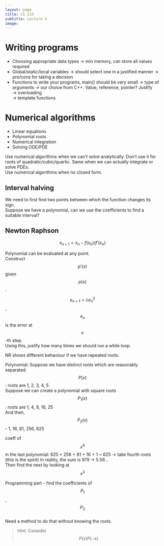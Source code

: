 ```yaml
---
layout: page
title: CS 213
subtitle: Lecture 4
image:
---
```

# Writing programs
* Choosing appropriate data types → min memory, can store all values required  
* Global/static/local variables → should select one in a justified manner
								→ pro/cons for taking a decision
* Functions to write your programs, main() should be very small
	→ type of arguments → our choice from C++. Value, reference, pointer? Justify  
	→ overloading  
	→ template functions  

# Numerical algorithms
* Linear equations  
* Polynomial roots  
* Numerical integration  
* Solving ODE/PDE  

Use numerical algorithms when we can't solve analytically. Don't use it for roots of quadratic/cubic/quartic. Same when we can actually integrate or solve PDEs.  
Use numerical algorithms when no closed form.

## Interval halving
We need to first find two points between which the function changes its sign.  
Suppose we have a polynomial, can we use the coefficients to find a suitable interval?  

## Newton Raphson
$$x_{n+1} = x_n - f(x_n)/f'(x_n)$$  

Polynomial can be evaluated at any point.  
Construct $$p'(x)$$ given $$p(x)$$.  

$$e_{n+1} = ce_n^2$$, $$e_n$$ is the error at $$n$$-th step.  
Using this, justify how many times we should run a while loop.

NR shows different behaviour if we have repeated roots.  


Polynomial: Suppose we have distinct roots which are reasonably separated.  
$$P(x)$$ : roots are 1, 2, 3, 4, 5  
Suppose we can create a polynomial with square roots  
$$P_1(x)$$ : roots are 1, 4, 9, 16, 25   
And then, $$P_2(x)$$ - 1, 16, 81, 256, 625  

coeff of $$x^4$$ in the last polynomial: 625 + 256 + 81 + 16 + 1  ~ 625 → take fourth roots (this is the spirit)
In reality, the sum is 979 → 5.59...  
Then find the next by looking at $$x^3$$  

Programming part - find the coefficients of $$P_1$$, $$P_2$$  
Need a method to do that without knowing the roots.  
> Hint: Consider $$P(x)P(-x)$$